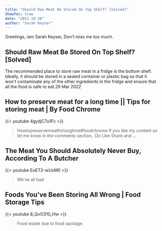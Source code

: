 ```yaml
---
title: "Should Raw Meat Be Stored On Top Shelf? [Solved]"
ShowToc: true 
date: "2021-10-28"
author: "Sarah Keyser" 
---
```


Greetings, iam Sarah Keyser, Don’t miss me too much.
## Should Raw Meat Be Stored On Top Shelf? [Solved]
The recommended place to store raw meat in a fridge is the bottom shelf. Ideally, it should be stored in a sealed container or plastic bag so that it won't contaminate any of the other ingredients in the fridge and ensure that all the food is safe to eat.29 Mar 2022

## How to preserve meat for a long time || Tips for storing meat | By Food Chrome
{{< youtube 4gydjC7u1Fc >}}
>Howtopreservemeatforlongtime#foodchrome If you like my content so let me know in the comments section.. Do Like Share and ...

## The Meat You Should Absolutely Never Buy, According To A Butcher
{{< youtube EoET2-wUxM0 >}}
>We've all had 

## Foods You've Been Storing All Wrong | Food Storage Tips
{{< youtube 8_QvO310_Hw >}}
>Food waste due to food spoilage 

